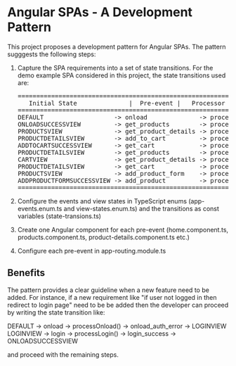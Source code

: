 # Angular SPAs - A Development Pattern

This project proposes a development pattern for Angular SPAs. The pattern sugggests the following steps:

1. Capture the SPA requirements into a set of state transitions.
   For the demo example SPA considered in this project, the state transitions used are:

   <pre>
   =================================================================================================================================
      Initial State              |  Pre-event |   Processor      |      Post-event               |     Final State
   =================================================================================================================================
   DEFAULT                   -> onload              -> processOnload()            -> onload_succcess             -> ONLOADSUCCESSVIEW
   ONLOADSUCCESSVIEW         -> get_products        -> processGetProducts()       -> get_products_succcess       -> PRODUCTSVIEW
   PRODUCTSVIEW              -> get_product_details -> processGetProductDetails() -> get_product_details_success -> PRODUCTDETAILSVIEW
   PRODUCTDETAILSVIEW        -> add_to_cart         -> processAddToCart()         -> add_to_cart_success         -> ADDTOCARTSUCCESSVIEW
   ADDTOCARTSUCCESSVIEW      -> get_cart            -> processGetCart()           -> get_cart_success            -> CARTVIEW
   PRODUCTDETAILSVIEW        -> get_products        -> processGetProducts()       -> get_products_succcess       -> PRODUCTSVIEW
   CARTVIEW                  -> get_product_details -> processGetProductDetails() -> get_product_details_success -> PRODUCTDETAILSVIEW
   PRODUCTDETAILSVIEW        -> get_cart            -> processGetCart()           -> get_cart_success            -> CARTVIEW
   PRODUCTSVIEW              -> add_product_form    -> processAddProductForm()    -> add_product_form_succcess   -> ADDPRODUCTFORMSUCCESSVIEW
   ADDPRODUCTFORMSUCCESSVIEW -> add_product         -> processAddProduct()        -> add_product_succcess        -> ADDPRODUCTSUCCESSVIEW
   =================================================================================================================================
   </pre>

2. Configure the events and view states in TypeScript enums (app-events.enum.ts and view-states.enum.ts) and the transitions as const variables (state-transions.ts)

3. Create one Angular component for each pre-event (home.component.ts, products.component.ts, product-details.component.ts etc.)

4. Configure each pre-event in app-routing.module.ts

## Benefits

The pattern provides a clear guideline when a new feature need to be added. For instance, if a new requirement like "if user not logged in then redirect to login page" need to be be added then the developer can proceed by writing the state transition like:

DEFAULT   -> onload -> processOnload() -> onload_auth_error -> LOGINVIEW
LOGINVIEW -> login  -> processLogin()  -> login_success     -> ONLOADSUCCESSVIEW

and proceed with the remaining steps.